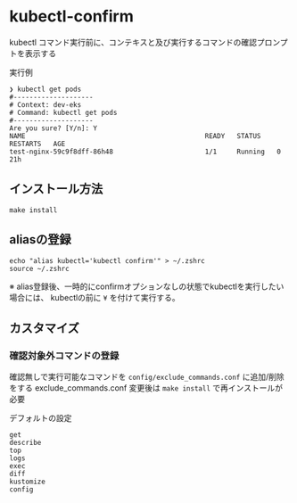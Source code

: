 # kubectl-confirm

kubectl コマンド実行前に、コンテキスと及び実行するコマンドの確認プロンプトを表示する

実行例

```shell
❯ kubectl get pods
#--------------------
# Context: dev-eks
# Command: kubectl get pods
#--------------------
Are you sure? [Y/n]: Y
NAME                                             READY   STATUS    RESTARTS   AGE
test-nginx-59c9f8dff-86h48                       1/1     Running   0          21h
```

## インストール方法

```shell
make install
```

## aliasの登録

```shell
echo "alias kubectl='kubectl confirm'" > ~/.zshrc
source ~/.zshrc
```

※ alias登録後、一時的にconfirmオプションなしの状態でkubectlを実行したい場合には、
kubectlの前に `¥` を付けて実行する。

## カスタマイズ
### 確認対象外コマンドの登録
確認無しで実行可能なコマンドを `config/exclude_commands.conf` に追加/削除をする
exclude_commands.conf 変更後は `make install` で再インストールが必要

デフォルトの設定
```
get
describe
top
logs
exec
diff
kustomize
config
```
